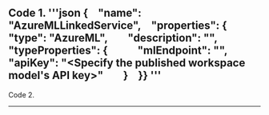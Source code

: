 Code 1.
'''json
{    "name": "AzureMLLinkedService",    "properties": {        "type": "AzureML",        "description": "",        "typeProperties": {            "mlEndpoint": "<Specify the batch scoring URL>",            "apiKey": "<Specify the published workspace model's API key>"        }    }}
'''
----
Code 2.

----


